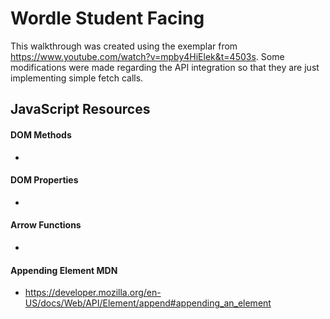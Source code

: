# Wordle Student Facing

This walkthrough was created using the exemplar from https://www.youtube.com/watch?v=mpby4HiElek&t=4503s. Some modifications were made regarding the API integration so that they are just implementing simple fetch calls. 

## JavaScript Resources
#### DOM Methods
- 
#### DOM Properties 
-
#### Arrow Functions
- 
#### Appending Element MDN
- https://developer.mozilla.org/en-US/docs/Web/API/Element/append#appending_an_element

